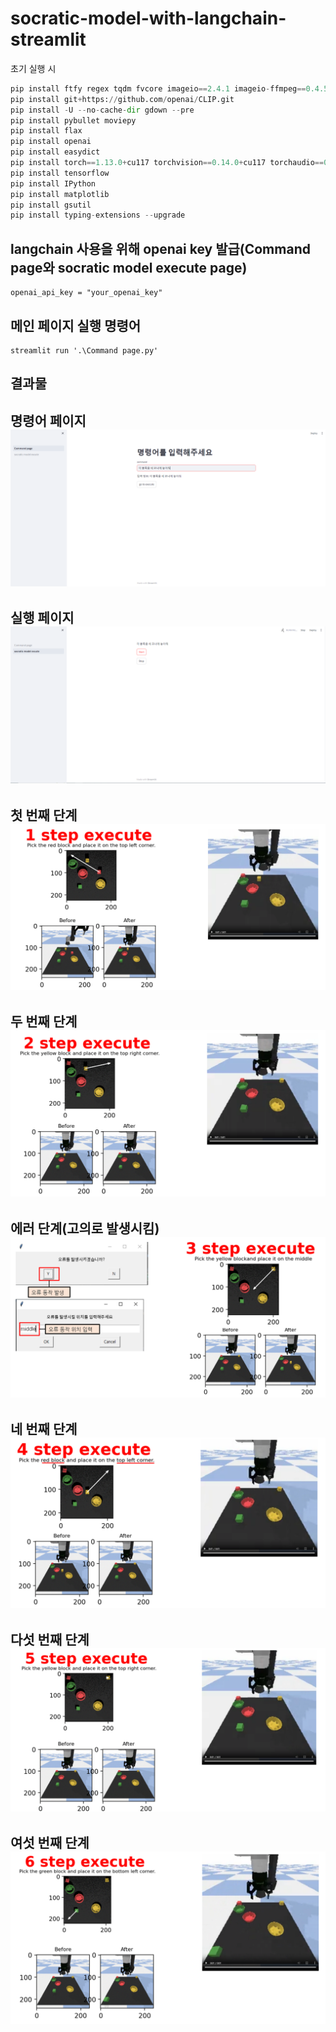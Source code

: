 # socratic-model-with-langchain-streamlit

초기 실행 시
``` python
pip install ftfy regex tqdm fvcore imageio==2.4.1 imageio-ffmpeg==0.4.5
pip install git+https://github.com/openai/CLIP.git
pip install -U --no-cache-dir gdown --pre
pip install pybullet moviepy
pip install flax
pip install openai
pip install easydict
pip install torch==1.13.0+cu117 torchvision==0.14.0+cu117 torchaudio==0.13.0 --extra-index-url https://download.pytorch.org/whl/cu117
pip install tensorflow
pip install IPython
pip install matplotlib
pip install gsutil
pip install typing-extensions --upgrade
```

## langchain 사용을 위해 openai key 발급(Command page와 socratic model execute page)
```
openai_api_key = "your_openai_key"
```

## 메인 페이지 실행 명령어
```
streamlit run '.\Command page.py'
```

## 결과물

<p align="center">
  
  명령어 페이지
  <img src="./images/Command page.PNG">
  -------------------------------------

  실행 페이지
  <img src="./images/execute page.PNG">
  -------------------------------------

  첫 번째 단계
  <img src="./images/1 step execute.PNG">
  -------------------------------------

  두 번째 단계
  <img src="./images/2 step execute.PNG">
  -------------------------------------

  에러 단계(고의로 발생시킴)
  <img src="./images/error step execute.PNG">
  -------------------------------------

  네 번째 단계
  <img src="./images/4 step execute.PNG">
  -------------------------------------
  
  다섯 번째 단계
  <img src="./images/5 step execute.PNG">
  -------------------------------------

  여섯 번째 단계
  <img src="./images/6 step execute.PNG">
  -------------------------------------
  
</p>
